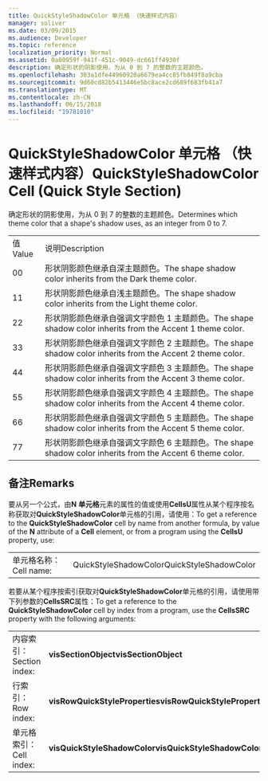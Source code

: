 ```yaml
---
title: QuickStyleShadowColor 单元格 （快速样式内容）
manager: soliver
ms.date: 03/09/2015
ms.audience: Developer
ms.topic: reference
localization_priority: Normal
ms.assetid: 0a80959f-941f-451c-9049-dc661ff4930f
description: 确定形状的阴影使用，为从 0 到 7 的整数的主题颜色。
ms.openlocfilehash: 303a1dfe44960920a6679ea4cc85fb849f8a9cba
ms.sourcegitcommit: 9d60cd82b5413446e5bc8ace2cd689f683fb41a7
ms.translationtype: MT
ms.contentlocale: zh-CN
ms.lasthandoff: 06/15/2018
ms.locfileid: "19781010"
---
```

# <a name="quickstyleshadowcolor-cell-quick-style-section"></a><span data-ttu-id="9c9ac-103">QuickStyleShadowColor 单元格 （快速样式内容）</span><span class="sxs-lookup"><span data-stu-id="9c9ac-103">QuickStyleShadowColor Cell (Quick Style Section)</span></span>

<span data-ttu-id="9c9ac-104">确定形状的阴影使用，为从 0 到 7 的整数的主题颜色。</span><span class="sxs-lookup"><span data-stu-id="9c9ac-104">Determines which theme color that a shape's shadow uses, as an integer from 0 to 7.</span></span>
  
|||
|:-----|:-----|
|<span data-ttu-id="9c9ac-105">值</span><span class="sxs-lookup"><span data-stu-id="9c9ac-105">Value</span></span>  <br/> |<span data-ttu-id="9c9ac-106">说明</span><span class="sxs-lookup"><span data-stu-id="9c9ac-106">Description</span></span>  <br/> |
|<span data-ttu-id="9c9ac-107">0</span><span class="sxs-lookup"><span data-stu-id="9c9ac-107">0</span></span>  <br/> |<span data-ttu-id="9c9ac-108">形状阴影颜色继承自深主题颜色。</span><span class="sxs-lookup"><span data-stu-id="9c9ac-108">The shape shadow color inherits from the Dark theme color.</span></span>  <br/> |
|<span data-ttu-id="9c9ac-109">1</span><span class="sxs-lookup"><span data-stu-id="9c9ac-109">1</span></span>  <br/> |<span data-ttu-id="9c9ac-110">形状阴影颜色继承自浅主题颜色。</span><span class="sxs-lookup"><span data-stu-id="9c9ac-110">The shape shadow color inherits from the Light theme color.</span></span>  <br/> |
|<span data-ttu-id="9c9ac-111">2</span><span class="sxs-lookup"><span data-stu-id="9c9ac-111">2</span></span>  <br/> |<span data-ttu-id="9c9ac-112">形状阴影颜色继承自强调文字颜色 1 主题颜色。</span><span class="sxs-lookup"><span data-stu-id="9c9ac-112">The shape shadow color inherits from the Accent 1 theme color.</span></span>  <br/> |
|<span data-ttu-id="9c9ac-113">3</span><span class="sxs-lookup"><span data-stu-id="9c9ac-113">3</span></span>  <br/> |<span data-ttu-id="9c9ac-114">形状阴影颜色继承自强调文字颜色 2 主题颜色。</span><span class="sxs-lookup"><span data-stu-id="9c9ac-114">The shape shadow color inherits from the Accent 2 theme color.</span></span>  <br/> |
|<span data-ttu-id="9c9ac-115">4</span><span class="sxs-lookup"><span data-stu-id="9c9ac-115">4</span></span>  <br/> |<span data-ttu-id="9c9ac-116">形状阴影颜色继承自强调文字颜色 3 主题颜色。</span><span class="sxs-lookup"><span data-stu-id="9c9ac-116">The shape shadow color inherits from the Accent 3 theme color.</span></span>  <br/> |
|<span data-ttu-id="9c9ac-117">5</span><span class="sxs-lookup"><span data-stu-id="9c9ac-117">5</span></span>  <br/> |<span data-ttu-id="9c9ac-118">形状阴影颜色继承自强调文字颜色 4 主题颜色。</span><span class="sxs-lookup"><span data-stu-id="9c9ac-118">The shape shadow color inherits from the Accent 4 theme color.</span></span>  <br/> |
|<span data-ttu-id="9c9ac-119">6</span><span class="sxs-lookup"><span data-stu-id="9c9ac-119">6</span></span>  <br/> |<span data-ttu-id="9c9ac-120">形状阴影颜色继承自强调文字颜色 5 主题颜色。</span><span class="sxs-lookup"><span data-stu-id="9c9ac-120">The shape shadow color inherits from the Accent 5 theme color.</span></span>  <br/> |
|<span data-ttu-id="9c9ac-121">7</span><span class="sxs-lookup"><span data-stu-id="9c9ac-121">7</span></span>  <br/> |<span data-ttu-id="9c9ac-122">形状阴影颜色继承自强调文字颜色 6 主题颜色。</span><span class="sxs-lookup"><span data-stu-id="9c9ac-122">The shape shadow color inherits from the Accent 6 theme color.</span></span>  <br/> |
   
## <a name="remarks"></a><span data-ttu-id="9c9ac-123">备注</span><span class="sxs-lookup"><span data-stu-id="9c9ac-123">Remarks</span></span>

<span data-ttu-id="9c9ac-124">要从另一个公式，由**N** **单元格**元素的属性的值或使用**CellsU**属性从某个程序按名称获取对**QuickStyleShadowColor**单元格的引用，请使用：</span><span class="sxs-lookup"><span data-stu-id="9c9ac-124">To get a reference to the **QuickStyleShadowColor** cell by name from another formula, by value of the **N** attribute of a **Cell** element, or from a program using the **CellsU** property, use:</span></span> 
  
|||
|:-----|:-----|
| <span data-ttu-id="9c9ac-125">单元格名称：</span><span class="sxs-lookup"><span data-stu-id="9c9ac-125">Cell name:</span></span>  <br/> | <span data-ttu-id="9c9ac-126">QuickStyleShadowColor</span><span class="sxs-lookup"><span data-stu-id="9c9ac-126">QuickStyleShadowColor</span></span>  <br/> |
   
<span data-ttu-id="9c9ac-127">若要从某个程序按索引获取对**QuickStyleShadowColor**单元格的引用，请使用带下列参数的**CellsSRC**属性：</span><span class="sxs-lookup"><span data-stu-id="9c9ac-127">To get a reference to the **QuickStyleShadowColor** cell by index from a program, use the **CellsSRC** property with the following arguments:</span></span> 
  
|||
|:-----|:-----|
| <span data-ttu-id="9c9ac-128">内容索引：</span><span class="sxs-lookup"><span data-stu-id="9c9ac-128">Section index:</span></span>  <br/> |<span data-ttu-id="9c9ac-129">**visSectionObject**</span><span class="sxs-lookup"><span data-stu-id="9c9ac-129">**visSectionObject**</span></span> <br/> |
| <span data-ttu-id="9c9ac-130">行索引：</span><span class="sxs-lookup"><span data-stu-id="9c9ac-130">Row index:</span></span>  <br/> |<span data-ttu-id="9c9ac-131">**visRowQuickStyleProperties**</span><span class="sxs-lookup"><span data-stu-id="9c9ac-131">**visRowQuickStyleProperties**</span></span> <br/> |
| <span data-ttu-id="9c9ac-132">单元格索引：</span><span class="sxs-lookup"><span data-stu-id="9c9ac-132">Cell index:</span></span>  <br/> |<span data-ttu-id="9c9ac-133">**visQuickStyleShadowColor**</span><span class="sxs-lookup"><span data-stu-id="9c9ac-133">**visQuickStyleShadowColor**</span></span> <br/> |
   

